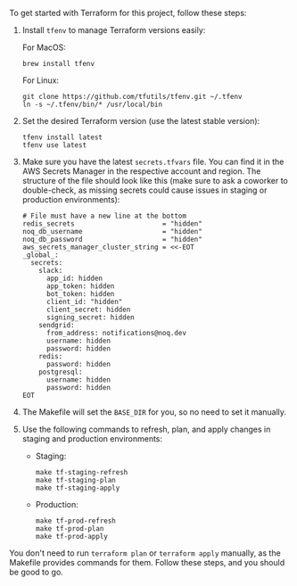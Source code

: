 To get started with Terraform for this project, follow these steps:

1. Install `tfenv` to manage Terraform versions easily:

   For MacOS:

   ```
   brew install tfenv
   ```

   For Linux:

   ```
   git clone https://github.com/tfutils/tfenv.git ~/.tfenv
   ln -s ~/.tfenv/bin/* /usr/local/bin
   ```

2. Set the desired Terraform version (use the latest stable version):

   ```
   tfenv install latest
   tfenv use latest
   ```

3. Make sure you have the latest `secrets.tfvars` file. You can find it in the AWS Secrets Manager in the respective account and region. The structure of the file should look like this (make sure to ask a coworker to double-check, as missing secrets could cause issues in staging or production environments):

   ```
   # File must have a new line at the bottom
   redis_secrets                      = "hidden"
   noq_db_username                    = "hidden"
   noq_db_password                    = "hidden"
   aws_secrets_manager_cluster_string = <<-EOT
   _global_:
     secrets:
       slack:
         app_id: hidden
         app_token: hidden
         bot_token: hidden
         client_id: "hidden"
         client_secret: hidden
         signing_secret: hidden
       sendgrid:
         from_address: notifications@noq.dev
         username: hidden
         password: hidden
       redis:
         password: hidden
       postgresql:
         username: hidden
         password: hidden
   EOT
   ```

4. The Makefile will set the `BASE_DIR` for you, so no need to set it manually.

5. Use the following commands to refresh, plan, and apply changes in staging and production environments:

   - Staging:

     ```
     make tf-staging-refresh
     make tf-staging-plan
     make tf-staging-apply
     ```

   - Production:
     ```
     make tf-prod-refresh
     make tf-prod-plan
     make tf-prod-apply
     ```

You don't need to run `terraform plan` or `terraform apply` manually, as the Makefile provides commands for them. Follow these steps, and you should be good to go.
